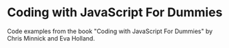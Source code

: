 # Coding with JavaScript For Dummies

Code examples from the book "Coding with JavaScript For Dummies" by Chris Minnick and Eva Holland.
